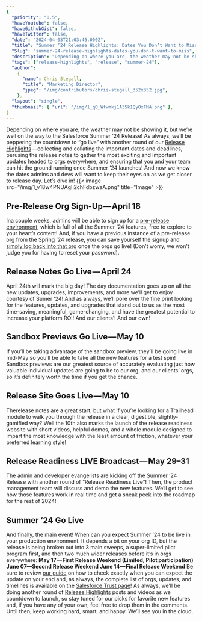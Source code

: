 ```yaml
---
{
  "priority": "0.5",
  "haveYoutube": false,
  "haveGithubGist": false,
  "haveTwitter": false,
  "date": "2024-04-03T21:03:46.000Z",
  "title": "Summer ’24 Release Highlights: Dates You Don’t Want to Miss!",
  "Slug": "summer-24-release-highlights-dates-you-don-t-want-to-miss",
  "description": "Depending on where you are, the weather may not be showing it, but we’re well on the way to the Salesforce Summer ’24 Release!.",
  "tags": ["release-highlights", "release", "summer-24"],
  "author":
    {
      "name": Chris Stegall,
      "title": "Marketing Director",
      "jpeg": "/img/contributors/chris-stegall_352x352.jpg",
    },
  "layout": "single",
  "thumbnail": { "url": "/img/1_qO_Wfwmkj1A35k1QyOxFMA.png" },
}
---
```


Depending on where you are, the weather may not be showing it, but we’re well on the way to the Salesforce Summer ’24 Release!
As always, we’ll be peppering the countdown to “go live” with another round of our [Release Highlights](https://medium.com/tag/release-highlights) — collecting and collating the important dates and deadlines, perusing the release notes to gather the most exciting and important updates headed to orgs everywhere, and ensuring that you and your team can hit the ground running once Summer ’24 launches!
And now we know the dates admins and devs will want to keep their eyes on as we get closer to release day.
Let’s dive in!
{{< image src="/img/1_v18w4PNUAgIi2chFdbzwaA.png" title="Image" >}}

## Pre-Release Org Sign-Up — April 18

Ina couple weeks, admins will be able to sign up for a [pre-release environment](https://www.salesforce.com/form/signup/prerelease-summer23/?_ga=2.55265259.1341205535.1681922652-1161755802.1667412373&_gl=1*1f139ea*_ga*MTE2MTc1NTgwMi4xNjY3NDEyMzcz*_ga_EE9XB9ZV8F*MTY4MjExMTg3NC4xMC4wLjE2ODIxMTE4NzQuMC4wLjA.), which is full of all the Summer ’24 features, free to explore to your heart’s content! And, if you have a previous instance of a pre-release org from the Spring ’24 release, you can save yourself the signup and [simply log back into that org](https://gs0.salesforce.com/?_ga=2.164653311.1341205535.1681922652-1161755802.1667412373) once the orgs go live! (Don’t worry, we won’t judge you for having to reset your password).

## Release Notes Go Live — April 24

April 24th will mark the big day! The day documentation goes up on all the new updates, upgrades, improvements, and more we’ll get to enjoy courtesy of Sumer ‘24! And as always, we’ll pore over the fine print looking for the features, updates, and upgrades that stand out to us as the most time-saving, meaningful, game-changing, and have the greatest potential to increase your platform ROI!
And our clients’!
And our own!

## Sandbox Previews Go Live — May 10

If you’ll be taking advantage of the sandbox preview, they’ll be going live in mid-May so you’ll be able to take all the new features for a test spin! Sandbox previews are our greatest source of accurately evaluating just how valuable individual updates are going to be to our org, and our clients’ orgs, so it’s definitely worth the time if you get the chance.

## Release Site Goes Live — May 10

Therelease notes are a great start, but what if you’re looking for a Trailhead module to walk you through the release in a clear, digestible, slightly-gamified way? Well the 10th also marks the launch of the release readiness website with short videos, helpful demos, and a whole module designed to impart the most knowledge with the least amount of friction, whatever your preferred learning style!

## Release Readiness LIVE Broadcast — May 29–31

The admin and developer evangelists are kicking off the Summer ’24 Release with another round of “Release Readiness Live”! Then, the product management team will discuss and demo the new features. We’ll get to see how those features work in real time and get a sneak peek into the roadmap for the rest of 2024!

## Summer ’24 Go Live

And finally, the main event! When can you expect Summer ’24 to be live in your production environment. It depends a bit on your org ID, but the release is being broken out into 3 main sweeps, a super-limited pilot program first, and then two much wider releases before it’s in orgs everywhere:
**May 17 — First Release Weekend (Limited, Pilot participation)**
**June 07—Second Release Weekend**
**June 14 — Final Release Weekend**
Be sure to review [our guide](https://medium.com/creme-de-la-crm/how-to-check-when-the-spring-21-release-is-hitting-your-org-5167b887c1b6) on how to check exactly when you can expect the update on your end and, as always, the complete list of orgs, updates, and timelines is available on the [Salesforce Trust page](https://www.salesforce.com/blog/winter-22-sandbox-preview/#:~:text=gets%20upgraded.%20Our-,Trust,-page%20has%20the)!
As always, we’ll be doing another round of [Release Highlights](https://medium.com/creme-de-la-crm/tagged/release-highlights) posts and videos as we countdown to launch, so stay tuned for our picks for favorite new features and, if you have any of your own, feel free to drop them in the comments.
Until then, keep working hard, smart, and happy. We’ll see you in the cloud.
